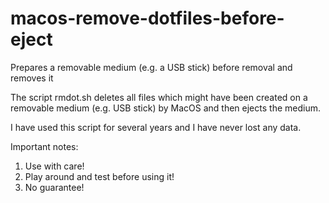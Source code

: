 # macos-remove-dotfiles-before-eject
Prepares a removable medium (e.g. a USB stick) before removal and removes it

The script rmdot.sh deletes all files which might have been created on a removable medium (e.g. USB stick) by MacOS and then ejects the medium.

I have used this script for several years and I have never lost any data.

Important notes:
1) Use with care!
2) Play around and test before using it!
3) No guarantee!
